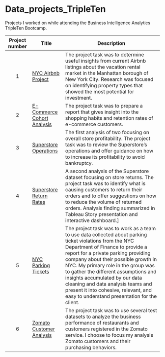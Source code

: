 # Data_projects_TripleTen

Projects I worked on while attending the Business Intelligence Analytics TripleTen Bootcamp.


| Project number | Title | Description |
| :-----------: | ----------- |----------- |
| 1 | [NYC Airbnb Project](https://github.com/ejdostal/Data_projects_TripleTen/blob/9db8d36568c0177abfa9ee9cc66a14a84d2a391c/01_NYC_Airbnb_project_README.md) | The project task was to determine useful insights from current Airbnb listings about the vacation rental market in the Manhattan borough of New York City. Research was focused on identifying property types that showed the most potential for investment. |
| 2 | [E-Commerce Cohort Analysis ](https://github.com/ejdostal/Data_projects_TripleTen/blob/9db8d36568c0177abfa9ee9cc66a14a84d2a391c/02_E-Commerce_project_%20README.md) | The project task was to prepare a report that gives insight into the shopping habits and retention rates of e-commerce customers. |
| 3 | [Superstore Operations](https://github.com/ejdostal/Data_projects_TripleTen/blob/9db8d36568c0177abfa9ee9cc66a14a84d2a391c/03_Superstore_Operations_Review_project_%20README.md)| The first analysis of two focusing on overall store profitability. The project task was to review the Superstore’s operations and offer guidance on how to increase its profitability to avoid bankruptcy. 
| 4 | [Superstore Return Rates](https://github.com/ejdostal/Data_projects_TripleTen/blob/9db8d36568c0177abfa9ee9cc66a14a84d2a391c/04_Superstore_ReturnRates_project_%20README.md) | A second analysis of the Superstore dataset focusing on store returns. The project task was to identify what is causing customers to return their orders and to offer suggestions on how to reduce the volume of returned orders. Analysis finding summarized in Tableau Story presentation and interactive dashboard.]|
| 5 | [NYC Parking Tickets](https://public.tableau.com/views/NYCParkingTickets_17079577730140/NYCParkingTickets?:language=en-US&:sid=&:display_count=n&:origin=viz_share_link) | The project task was to work as a team to use data collected about parking ticket violations from the NYC Department of Finance to provide a report for a private parking providing company about their possible growth in NYC. My primary role in the group was to gather the different assumptions and insights accumulated by our data cleaning and data analysis teams and present it into cohesive, relevant, and easy to understand presentation for the client. |
| 6 |[Zomato Customer Analysis](https://github.com/ejdostal/Data_projects_TripleTen/blob/3d8ce43271c4b3493c2516ca682b652b23588361/05_Zomato_Customers_project_%20README.md) | The project task was to use several test datasets to analyze the business performance of restaurants and customers registered in the Zomato service. I choose to focus my analysis Zomato customers and their purchasing behaviors.|
